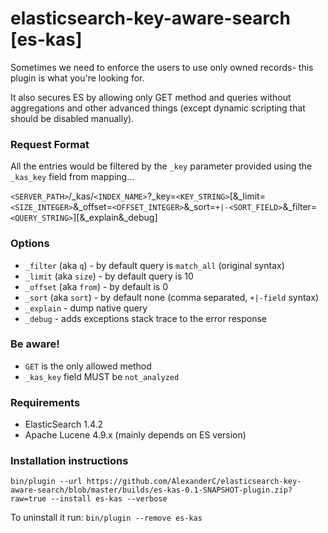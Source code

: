 elasticsearch-key-aware-search [es-kas]
=======================================

Sometimes we need to enforce the users to use only owned records- this plugin is what you're looking for.

It also secures ES by allowing only GET method and queries without aggregations and other advanced things (except dynamic scripting that should be disabled manually).

### Request Format

All the entries would be filtered by the `_key` parameter provided using the `_kas_key` field from mapping...

`<SERVER_PATH>`/_kas/`<INDEX_NAME>`?_key=`<KEY_STRING>`[&_limit=`<SIZE_INTEGER>`&_offset=`<OFFSET_INTEGER>`&_sort=`+|-<SORT_FIELD>`&_filter=`<QUERY_STRING>`][&_explain&_debug]

### Options

- `_filter` (aka `q`) - by default query is `match_all` (original syntax)
- `_limit` (aka `size`) - by default query is 10
- `_offset` (aka `from`) - by default is 0
- `_sort` (aka `sort`) - by default none (comma separated, `+|-field` syntax)
- `_explain` - dump native query
- `_debug` - adds exceptions stack trace to the error response
    
### Be aware!
    
- `GET` is the only allowed method    
- `_kas_key` field MUST be `not_analyzed`


### Requirements

- ElasticSearch 1.4.2
- Apache Lucene 4.9.x (mainly depends on ES version)

### Installation instructions

`bin/plugin --url https://github.com/AlexanderC/elasticsearch-key-aware-search/blob/master/builds/es-kas-0.1-SNAPSHOT-plugin.zip?raw=true --install es-kas --verbose`

To uninstall it run: `bin/plugin --remove es-kas`
